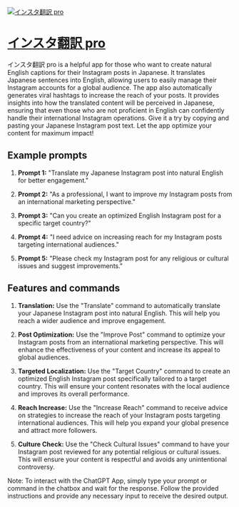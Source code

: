 [![インスタ翻訳 pro](https://files.oaiusercontent.com/file-a2xq77lPkj6YJQ0rhKwZquYq?se=2123-10-17T05%3A48%3A55Z&sp=r&sv=2021-08-06&sr=b&rscc=max-age%3D31536000%2C%20immutable&rscd=attachment%3B%20filename%3Dee90f32e-8666-4e41-a5b6-b4bb0945b8f2.png&sig=oko2WQKRHi0vdCjPznK9z1exuuHkjPQiEep1whWIpWA%3D)](https://chat.openai.com/g/g-qZZ46TXXr-insutafan-yi-pro)

# [インスタ翻訳 pro](https://chat.openai.com/g/g-qZZ46TXXr-insutafan-yi-pro)

インスタ翻訳 pro is a helpful app for those who want to create natural English captions for their Instagram posts in Japanese. It translates Japanese sentences into English, allowing users to easily manage their Instagram accounts for a global audience. The app also automatically generates viral hashtags to increase the reach of your posts. It provides insights into how the translated content will be perceived in Japanese, ensuring that even those who are not proficient in English can confidently handle their international Instagram operations. Give it a try by copying and pasting your Japanese Instagram post text. Let the app optimize your content for maximum impact!

## Example prompts

1. **Prompt 1:** "Translate my Japanese Instagram post into natural English for better engagement."

2. **Prompt 2:** "As a professional, I want to improve my Instagram posts from an international marketing perspective."

3. **Prompt 3:** "Can you create an optimized English Instagram post for a specific target country?"

4. **Prompt 4:** "I need advice on increasing reach for my Instagram posts targeting international audiences."

5. **Prompt 5:** "Please check my Instagram post for any religious or cultural issues and suggest improvements."

## Features and commands

1. **Translation:** Use the "Translate" command to automatically translate your Japanese Instagram post into natural English. This will help you reach a wider audience and improve engagement.

2. **Post Optimization:** Use the "Improve Post" command to optimize your Instagram posts from an international marketing perspective. This will enhance the effectiveness of your content and increase its appeal to global audiences.

3. **Targeted Localization:** Use the "Target Country" command to create an optimized English Instagram post specifically tailored to a target country. This will ensure your content resonates with the local audience and improves its overall performance.

4. **Reach Increase:** Use the "Increase Reach" command to receive advice on strategies to increase the reach of your Instagram posts targeting international audiences. This will help you expand your global presence and attract more followers.

5. **Culture Check:** Use the "Check Cultural Issues" command to have your Instagram post reviewed for any potential religious or cultural issues. This will ensure your content is respectful and avoids any unintentional controversy.

Note: To interact with the ChatGPT App, simply type your prompt or command in the chatbox and wait for the response. Follow the provided instructions and provide any necessary input to receive the desired output.